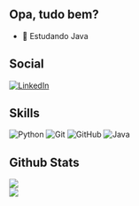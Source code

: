 ## Opa, tudo bem?
- 🌱 Estudando Java
##

## Social
[![LinkedIn](https://img.shields.io/badge/LinkedIn-%230077B5.svg?logo=linkedin&logoColor=white)](https://www.linkedin.com/in/izaac-pinheiro-araújo-5377a52b3/)

## Skills
![Python](https://img.shields.io/badge/python-3670A0?style=for-the-badge&logo=python&logoColor=ffdd54) ![Git](https://img.shields.io/badge/git-%23F05033.svg?style=for-the-badge&logo=git&logoColor=white) ![GitHub](https://img.shields.io/badge/github-%23121011.svg?style=for-the-badge&logo=github&logoColor=white) ![Java](https://img.shields.io/badge/java-%23ED8B00.svg?style=for-the-badge&logo=openjdk&logoColor=white)
<br/>

## Github Stats
![](https://github-readme-stats.vercel.app/api?username=izaacpinheiro&theme=dark&hide_border=false&include_all_commits=false&count_private=false)<br/>
![](https://github-readme-stats.vercel.app/api/top-langs/?username=izaacpinheiro&theme=dark&hide_border=false&include_all_commits=false&count_private=false&layout=compact)
